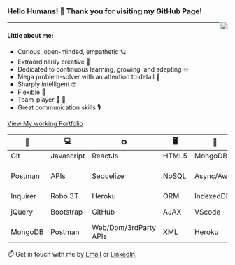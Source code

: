 ### Hello Humans! 👋 Thank you for visiting my GitHub Page! 
<a><img align="right" src="https://github.com/Q118/q118/blob/master/cartoon2.jpg"></a>


------
#### Little about me:
* Curious, open-minded, empathetic 🪐
* Extraordinarily creative 🎨
* Dedicated to continuous learning, growing, and adapting ♾
* Mega problem-solver with an attention to detail 🧩
* Sharply intelligent 🤓 
* Flexible 🧘
* Team-player 🤜 🤛
* Great communication skills 🎙


[View My working Portfolio](https://shelbyrothman.com/)


🧰 | 💻  |  ⚙️ | 🖥️ | 🧰 | 💻  |  ⚙️ | 🖥️ | 🧰
------------ | ------------- | ------------- | ------------- | ------------ | ------------- | ------------- | -------------  | -------------
Git|Javascript|ReactJs|HTML5|MongoDB|CSS|VueJS|MVC|Algorithms
Postman|APIs|Sequelize|NoSQL|Async/Await|Express|PWAs|Robo 3T|Visual Studio Code
Inquirer|Robo 3T|Heroku|ORM|IndexedDB|Handlebars|TDD|JSON|workbench
jQuery|Bootstrap|GitHub|AJAX|VScode|Node|Mongoose|mySQL|Data Structures
MongoDB|Postman|Web/Dom/3rdParty APIs|XML|Heroku|Typescript|SQL|Java|Python

📫 Get in touch with me by [Email](mailto:shelbyfish91@gmail.com) or [LinkedIn](https://www.linkedin.com/in/shelby-anne-bb84131a4/).


